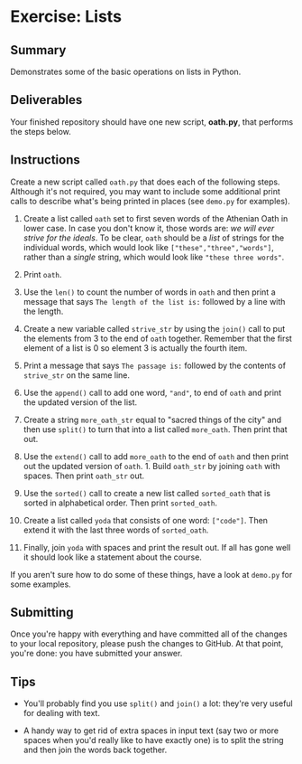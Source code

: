 # Exercise: Lists

## Summary

Demonstrates some of the basic operations on lists in Python.

## Deliverables

Your finished repository should have one new script, **oath.py**, that performs the steps below.

## Instructions

Create a new script called `oath.py` that does each of the following steps. Although it's not required, you may want to include some additional print calls to describe what's being printed in places (see `demo.py` for examples).

1. Create a list called `oath` set to first seven words of the Athenian Oath in lower case. In case you don't know it, those words are: *we will ever strive for the ideals*. To be clear, `oath` should be a *list* of strings for the individual words, which would look like `["these","three","words"]`, rather than a *single* string, which would look like `"these three words"`.

1. Print `oath`.

1. Use the `len()` to count the number of words in `oath` and then print a message that says `The length of the list is:` followed by a line with the length.

1. Create a new variable called `strive_str` by using the `join()` call to put the elements from 3 to the end of `oath` together. Remember that the first element of a list is 0 so element 3 is actually the fourth item.

1. Print a message that says `The passage is:` followed by the contents of `strive_str` on the same line.

1. Use the `append()` call to add one word, ``"and"``, to end of `oath` and print the updated version of the list.

1. Create a string `more_oath_str` equal to "sacred things of the city" and then use `split()` to turn that into a list called `more_oath`. Then print that out.

1. Use the `extend()` call to add `more_oath` to the end of `oath` and then print out the updated version of `oath`. 1. Build `oath_str` by joining `oath` with spaces. Then print `oath_str` out.

1. Use the `sorted()` call to create a new list called `sorted_oath` that is sorted in alphabetical order. Then print `sorted_oath`.

1. Create a list called `yoda` that consists of one word: `["code"]`. Then extend it with the last three words of `sorted_oath`.

1. Finally, join `yoda` with spaces and print the result out. If all has gone well it should look like a statement about the course.

If you aren't sure how to do some of these things, have a look at `demo.py` for some examples.

## Submitting

Once you're happy with everything and have committed all of the changes to your local repository, please push the changes to GitHub. At that point, you're done: you have submitted your answer.

## Tips

+ You'll probably find you use `split()` and `join()` a lot: they're very useful for dealing with text.

+ A handy way to get rid of extra spaces in input text (say two or more spaces when you'd really like to have exactly one) is to split the string and then join the words back together.
